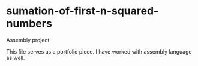 # sumation-of-first-n-squared-numbers
Assembly project

This file serves as a portfolio piece. I have worked with assembly language as well.
